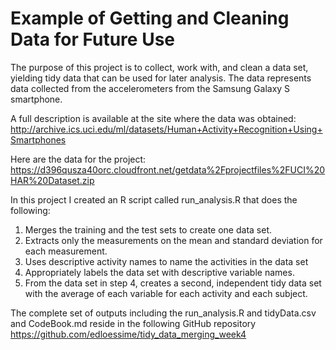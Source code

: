 # Example of Getting and Cleaning Data for Future Use

The purpose of this project is to collect, work with, and clean a data set, yielding tidy data that can be used for later analysis. The data represents data collected from the accelerometers from the Samsung Galaxy S smartphone. 

A full description is available at the site where the data was obtained:
http://archive.ics.uci.edu/ml/datasets/Human+Activity+Recognition+Using+Smartphones 

Here are the data for the project:
https://d396qusza40orc.cloudfront.net/getdata%2Fprojectfiles%2FUCI%20HAR%20Dataset.zip 

In this project I created an R script called run_analysis.R that does the following:
1.	Merges the training and the test sets to create one data set.
2.	Extracts only the measurements on the mean and standard deviation for each measurement.
3.	Uses descriptive activity names to name the activities in the data set
4.	Appropriately labels the data set with descriptive variable names.
5.	From the data set in step 4, creates a second, independent tidy data set with the average of each variable for each activity and each subject.

The complete set of outputs including the run_analysis.R and tidyData.csv and CodeBook.md reside in the following GitHub repository https://github.com/edloessime/tidy_data_merging_week4

